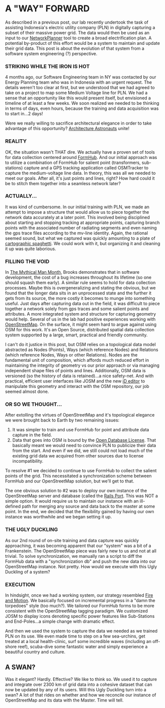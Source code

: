 # A "WAY" FORWARD

As described in a previous post, our lab recently undertook the task of assisting Indonesia's electric utility company (PLN) in digitally capturing a subset of their massive power grid.  The data would then be used as an input to our [NetworkPlanner](http://networkplanner.modilabs.org) tool to create a broad electrification plan.  A potential by-product of this effort would be a system to maintain and update their grid data.  This post is about the evolution of that system from a software system engineering (?) perspective.    

### STRIKING WHILE THE IRON IS HOT

4 months ago, our Software Engineering team in NY was contacted by our Energy Planning team who was in Indonesia with an urgent request.  The details weren't too clear at first, but we understood that we had agreed to take on a project to map some Medium Voltage line for PLN.  We had a sense that an opportunity like this would present itself, but envisioned a timeline of at least a few weeks.  We soon realized we needed to be thinking in terms of days, even hours, because the training and data acquisition was to start in...2 days!  

Were we really willing to sacrifice architectural elegance in order to take advantage of this opportunity?  [Architecture Astronauts](http://www.joelonsoftware.com/items/2008/05/01.html) unite!
  
### REALITY

OK, the situation wasn't THAT dire.  We actually have a proven set of tools for data collection centered around [FormHub](http://formhub.org "FormHub").  And our initial approach was to utilize a combination of FormHub for salient point (transformers, sub-stations) capture and a GPS tracking application called OSMTracker to capture the medium-voltage line data.  In theory, this was all we needed to meet our goals.  After all, it's just points and lines, right?  How hard could it be to stitch them together into a seamless network later?  

### ACTUALLY...

It was kind of cumbersome.  In our initial training with PLN, we made an attempt to impose a structure that would allow us to piece together the network data accurately at a later point.  This involved being disciplined about starting and stopping tracking at appropriate points, capturing branch points with the associated number of radiating segments and even naming the gps trace files according to the mv-line identity.  Again, the rational seemed sound, but what we captured was quickly amounting to a plate of [cartographic spaghetti](http://support.esri.com/en/knowledgebase/GISDictionary/term/spaghetti%20data "Spaghetti Data").  We could work with it, but organizing it and cleaning it up was quite laborious.  

### FILLING THE VOID

In [The Mythical Man Month](http://en.wikipedia.org/wiki/The_Mythical_Man-Month "Mythical Man Month"), Brooks demonstrates that in software development, the cost of a bug increases throughout its lifetime (so one should squash them early).  A similar rule seems to hold for data collection processes.  Maybe this is overgeneralizing and stating the obvious, but we found that the longer data sits in an unprocessed state and the further it gets from its source, the more costly it becomes to munge into something useful.  Just days after capturing data out in the field, it was difficult to piece together a network solely from gps traces and some salient points and attributes.  A more integrated system and structure for capturing geometry would help.  Several of us in the lab had positive experiences working with [OpenStreetMap](http://www.openstreetmap.org).  On the surface, it might seem hard to argue against using OSM for this work.  It's an Open Source, distributed spatial data collection system supported by a large, smart, practical and friendly community.  

I can't do it justice in this post, but OSM relies on a topological data model abstracted as Nodes (Points), Ways (which reference Nodes) and Relations (which reference Nodes, Ways or other Relations).  Nodes are the fundamental unit of composition, which affords much reduced effort in maintaining the integrity of geometry vs our prior approach or via managing independent shape files of points and lines.  Additionally, OSM data is versioned (so the history of data is retained)...a nice safety-net.  And with practical, efficient user interfaces like JOSM and the new [iD editor](http://ideditor.com) to manipulate this geometry and interact with the OSM repository, our job seemed almost done.  

### OR SO WE THOUGHT...

After extolling the virtues of OpenStreetMap and it's topological elegance we were brought back to Earth by two remaining issues:

1.  It was simpler to train and use FormHub for point and attribute data capture in the field.
2.  Data that goes into OSM is bound by the [Open Database License](http://opendatacommons.org/licenses/odbl/summary/ "ODbL").  That basically meant we would need to convince PLN to publicize their data from the start.  And even if we did, we still could not load much of the existing grid data we acquired from other sources due to license incompatibility.  

To resolve #1 we decided to continue to use FormHub to collect the salient points of the grid.  This necessitated a synchronization scheme between FormHub and our OpenStreetMap solution, but we'll get to that.  

The one obvious solution to #2 was to deploy our own instance of the OpenStreetMap server and database (called the [Rails Port](http://wiki.openstreetmap.org/wiki/The_Rails_Port).  This was NOT a simple option.  It would require us to maintain our instance with an ill-defined path for merging any source and data back to the master at some point.  In the end, we decided that the flexibility gained by having our own instance was worthwhile and we began setting it up.  

### THE UGLY DUCKLING

As our 2nd round of on-site training and data capture was quickly approaching, it was becoming apparent that our "system" was a bit of a Frankenstein.  The OpenStreetMap piece was fairly new to us and not at all trivial.  To solve synchronization, we manually ran a script to diff the FormHub data with a "synchronization db" and push the new data into our OpenStreetMap instance.  Not pretty.  How would we execute with this Ugly Duckling of a system?  

### EXECUTION

In hindsight, once we had a working system, our strategy resembled [Fire and Motion](http://www.joelonsoftware.com/articles/fog0000000339.html "Fire and Motion").  We basically focused on incremental progress in a "damn the torpedoes" style (too much?).  We tailored our FormHub forms to be more consistent with the OpenStreetMap tagging paradigm.  We customized JOSM to display icons denoting specific power features like Sub-Stations and End-Poles...a simple change with dramatic effect.  

And then we used the system to capture the data we needed as we trained PLN on its use.  We even made time to step on a few sea-urchins, get treated at a local health-clinic, surf some incredible waves (including an off-shore reef), scuba-dive some fantastic water and simply experience a beautiful country and culture.  

## A SWAN?

Was it elegant?  Hardly.  Effective?  We like to think so.  We used it to capture and integrate over 2300 km of grid data into a cohesive dataset that can now be updated by any of its users.  Will this Ugly Duckling turn into a swan?  A lot of that rides on whether and how we reconcile our instance of OpenStreetMap and its data with the Master.  Time will tell. 
